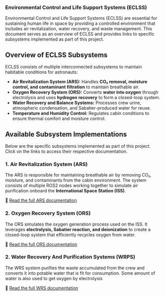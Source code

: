 ### **Environmental Control and Life Support Systems (ECLSS)**
Environmental Control and Life Support Systems (ECLSS) are essential for sustaining human life in space by providing a controlled environment that includes air revitalization, water recovery, and waste management. This document serves as an overview of ECLSS and provides links to specific subsystems implemented as part of this project.

## **Overview of ECLSS Subsystems**
ECLSS consists of multiple interconnected subsystems to maintain habitable conditions for astronauts:

- **Air Revitalization System (ARS):** Handles **CO₂ removal, moisture control, and contaminant filtration** to maintain breathable air.
- **Oxygen Recovery System (ORS):** Converts **water into oxygen** through electrolysis and uses **hydrogen recovery** to form a closed-loop system.
- **Water Recovery and Balance Systems:** Processes crew urine, atmospheric condensation, and Sabatier-produced water for reuse.
- **Temperature and Humidity Control:** Regulates cabin conditions to ensure thermal comfort and moisture control.

## **Available Subsystem Implementations**
Below are the specific subsystems implemented as part of this project. Click on the links to access their respective documentation.

### **1. Air Revitalization System (ARS)**
The ARS is responsible for maintaining breathable air by removing CO₂, moisture, and contaminants from the cabin environment. The system consists of multiple ROS2 nodes working together to simulate air purification onboard the **International Space Station (ISS)**.

🔗 [Read the full ARS documentation](https://github.com/space-station-os/demo_nova_sanctum/blob/main/src/ars_systems/README.md)

### **2. Oxygen Recovery System (ORS)**
The ORS simulates the oxygen generation process used on the ISS. It leverages **electrolysis, Sabatier reaction, and deionization** to create a closed-loop system that efficiently recycles oxygen from water.

🔗 [Read the full ORS documentation](https://github.com/space-station-os/demo_nova_sanctum/blob/main/src/ors_systems/README.md)

### **2. Water Recovery And Purification Systems (WRPS)**
The WRS system purifies the waste accumulated from the crew and converts it into potable water that is fit for consumption. Some amount of water is also used to get oxygen by electrolysis

🔗 [Read the full WRS documentation](https://github.com/space-station-os/demo_nova_sanctum/blob/main/src/wrs_systems/README.md)



